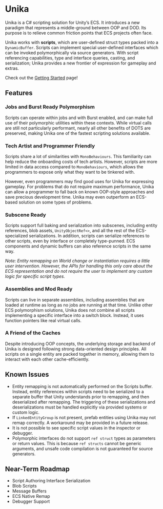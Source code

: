 # Unika

Unika is a C\# scripting solution for Unity’s ECS. It introduces a new paradigm
that represents a middle-ground between OOP and DOD. Its purpose is to relieve
common friction points that ECS projects often face.

Unika works with **scripts**, which are user-defined struct types packed into a
`DynamicBuffer`. Scripts can implement special user-defined interfaces which can
be invoked polymorphically via source generators. With script referencing
capabilities, type and interface queries, casting, and serialization; Unika
provides a new frontier of expression for gameplay and extras.

Check out the [Getting Started](Getting%20Started.md) page!

## Features

### Jobs and Burst Ready Polymorphism

Scripts can operate within jobs and with Burst enabled, and can make full use of
their polymorphic utilities within these contexts. While virtual calls are still
not particularly performant, nearly all other benefits of DOTS are preserved,
making Unika one of the fastest scripting solutions available.

### Tech Artist and Programmer Friendly

Scripts share a lot of similarities with `MonoBehaviours`. This familiarity can
help reduce the onboarding costs of tech artists. However, scripts are more
limited in data access compared to `MonoBehaviours`, which allows the
programmers to expose only what they want to be tinkered with.

However, even programmers may find good uses for Unika for expressing gameplay.
For problems that do not require maximum performance, Unika can allow a
programmer to fall back on known OOP-style approaches and save precious
development time. Unika may even outperform an ECS-based solution on some types
of problems.

### Subscene Ready

Scripts support full baking and serialization into subscenes, including entity
references, blob assets, `UnityObjectRef<>`, and all the rest of the
ECS-specialized serializations. In addition, scripts can serialize references to
other scripts, even by interface or completely type-punned. ECS components and
dynamic buffers can also reference scripts in the same way.

*Note: Entity remapping on World change or instantiation requires a little user
intervention. However, the APIs for handling this only care about the ECS
representation and do not require the user to implement any custom logic for
specific script types.*

### Assemblies and Mod Ready

Scripts can live in separate assemblies, including assemblies that are loaded at
runtime as long as no jobs are running at that time. Unlike other ECS
polymorphism solutions, Unika does not combine all scripts implementing a
specific interface into a switch block. Instead, it uses function pointers like
real virtual calls.

### A Friend of the Caches

Despite introducing OOP concepts, the underlying storage and backend of Unika is
designed following strong data-oriented design principles. All scripts on a
single entity are packed together in memory, allowing them to interact with each
other cache-efficiently.

## Known Issues

-   Entity remapping is not automatically performed on the Scripts buffer.
    Instead, entity references within scripts need to be serialized to a
    separate buffer that Unity understands prior to remapping, and then
    deserialized after remapping. The triggering of these serializations and
    deserializations must be handled explicitly via provided systems or custom
    logic.
-   If `LinkedEntityGroup` is not present, prefab entities using Unika may not
    remap correctly. A workaround may be provided in a future release.
-   It is not possible to see specific script values in the inspector or
    debugger.
-   Polymorphic interfaces do not support `ref struct` types as parameters or
    return values. This is because `ref structs` cannot be generic arguments,
    and unsafe code compilation is not guaranteed for source generators.

## Near-Term Roadmap

-   Script Authoring Interface Serialization
-   Blob Scripts
-   Message Buffers
-   ECS Native Remap
-   Debugger Support
